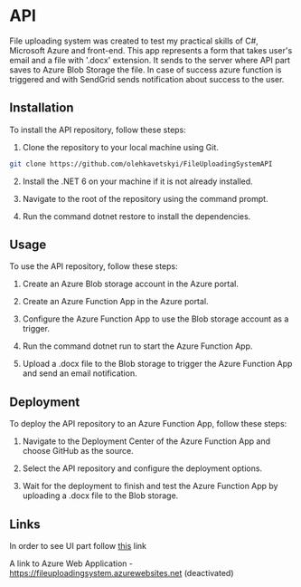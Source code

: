 # API

File uploading system was created to test my practical skills of C#, Microsoft Azure and front-end.
This app represents a form that takes user's email and a file with '.docx' extension. It sends to the server where API part saves to Azure Blob Storage the file. In case of success azure function is triggered and with SendGrid sends notification about success to the user.

## Installation
To install the API repository, follow these steps:

1. Clone the repository to your local machine using Git.

```bash
git clone https://github.com/olehkavetskyi/FileUploadingSystemAPI
```

2. Install the .NET 6 on your machine if it is not already installed.

3. Navigate to the root of the repository using the command prompt.

4. Run the command dotnet restore to install the dependencies.

## Usage
To use the API repository, follow these steps:

1. Create an Azure Blob storage account in the Azure portal.

2. Create an Azure Function App in the Azure portal.

3. Configure the Azure Function App to use the Blob storage account as a trigger.

4. Run the command dotnet run to start the Azure Function App.

5. Upload a .docx file to the Blob storage to trigger the Azure Function App and send an email notification.

## Deployment
To deploy the API repository to an Azure Function App, follow these steps:

1. Navigate to the Deployment Center of the Azure Function App and choose GitHub as the source.

2. Select the API repository and configure the deployment options.

3. Wait for the deployment to finish and test the Azure Function App by uploading a .docx file to the Blob storage.

## Links

In order to see UI part follow [this](https://github.com/olehkavetskyi/FileUploadingSystemUI) link

A link to Azure Web Application - https://fileuploadingsystem.azurewebsites.net (deactivated)

